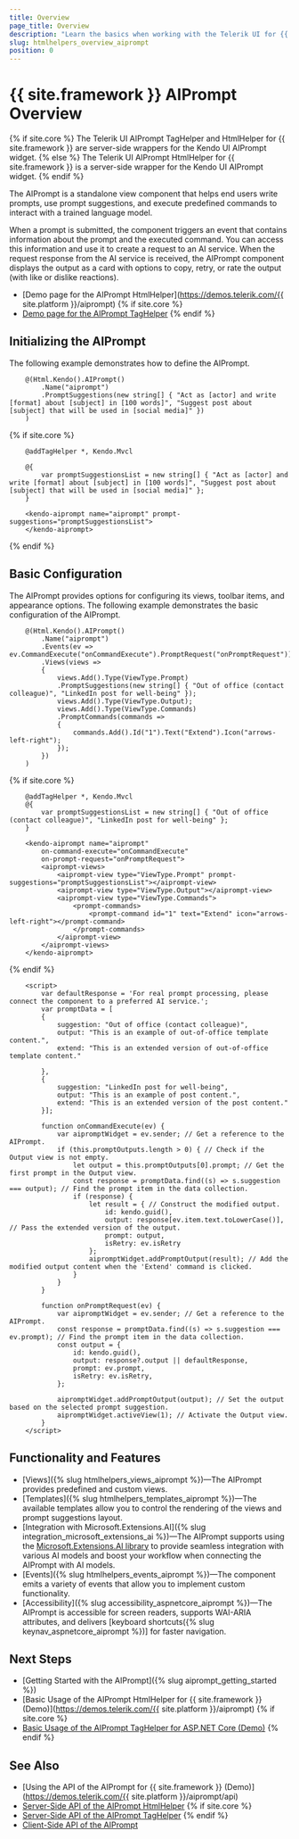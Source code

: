 ```yaml
---
title: Overview
page_title: Overview
description: "Learn the basics when working with the Telerik UI for {{ site.framework }} AIPrompt component and how to initialize it."
slug: htmlhelpers_overview_aiprompt
position: 0
---
```


# {{ site.framework }} AIPrompt Overview

{% if site.core %}
The Telerik UI AIPrompt TagHelper and HtmlHelper for {{ site.framework }} are server-side wrappers for the Kendo UI AIPrompt widget.
{% else %}
The Telerik UI AIPrompt HtmlHelper for {{ site.framework }} is a server-side wrapper for the Kendo UI AIPrompt widget.
{% endif %}

The AIPrompt is a standalone view component that helps end users write prompts, use prompt suggestions, and execute predefined commands to interact with a trained language model.

When a prompt is submitted, the component triggers an event that contains information about the prompt and the executed command. You can access this information and use it to create a request to an AI service. When the request response from the AI service is received, the AIPrompt component displays the output as a card with options to copy, retry, or rate the output (with like or dislike reactions).

* [Demo page for the AIPrompt HtmlHelper](https://demos.telerik.com/{{ site.platform }}/aiprompt)
{% if site.core %}
* [Demo page for the AIPrompt TagHelper](https://demos.telerik.com/aspnet-core/aiprompt)
{% endif %}

## Initializing the AIPrompt

The following example demonstrates how to define the AIPrompt.

```HtmlHelper
    @(Html.Kendo().AIPrompt()
        .Name("aiprompt")
        .PromptSuggestions(new string[] { "Act as [actor] and write [format] about [subject] in [100 words]", "Suggest post about [subject] that will be used in [social media]" })
    )
```
{% if site.core %}
```TagHelper
    @addTagHelper *, Kendo.Mvcl

    @{
        var promptSuggestionsList = new string[] { "Act as [actor] and write [format] about [subject] in [100 words]", "Suggest post about [subject] that will be used in [social media]" };
    }
    
    <kendo-aiprompt name="aiprompt" prompt-suggestions="promptSuggestionsList">
    </kendo-aiprompt>
```
{% endif %}

## Basic Configuration

The AIPrompt provides options for configuring its views, toolbar items, and appearance options. The following example demonstrates the basic configuration of the AIPrompt.

```HtmlHelper
    @(Html.Kendo().AIPrompt()
        .Name("aiprompt")
        .Events(ev => ev.CommandExecute("onCommandExecute").PromptRequest("onPromptRequest"))
        .Views(views =>
        {
            views.Add().Type(ViewType.Prompt)
            .PromptSuggestions(new string[] { "Out of office (contact colleague)", "LinkedIn post for well-being" });
            views.Add().Type(ViewType.Output);
            views.Add().Type(ViewType.Commands)
            .PromptCommands(commands =>
            {
                commands.Add().Id("1").Text("Extend").Icon("arrows-left-right");
            });
        })
    )

```
{% if site.core %}
```TagHelper
    @addTagHelper *, Kendo.Mvcl
    @{
        var promptSuggestionsList = new string[] { "Out of office (contact colleague)", "LinkedIn post for well-being" };
    }
    
    <kendo-aiprompt name="aiprompt" 
        on-command-execute="onCommandExecute"
        on-prompt-request="onPromptRequest">
        <aiprompt-views>
            <aiprompt-view type="ViewType.Prompt" prompt-suggestions="promptSuggestionsList"></aiprompt-view>
            <aiprompt-view type="ViewType.Output"></aiprompt-view>
            <aiprompt-view type="ViewType.Commands">
                <prompt-commands>
                    <prompt-command id="1" text="Extend" icon="arrows-left-right"></prompt-command>
                </prompt-commands>
            </aiprompt-view>
        </aiprompt-views>
    </kendo-aiprompt>
```
{% endif %}
```Scripts
    <script>
        var defaultResponse = 'For real prompt processing, please connect the component to a preferred AI service.';
        var promptData = [
        {
            suggestion: "Out of office (contact colleague)",
            output: "This is an example of out-of-office template content.",
            extend: "This is an extended version of out-of-office template content."

        },
        {
            suggestion: "LinkedIn post for well-being",
            output: "This is an example of post content.",
            extend: "This is an extended version of the post content."
        }];

        function onCommandExecute(ev) {
            var aipromptWidget = ev.sender; // Get a reference to the AIPrompt.
            if (this.promptOutputs.length > 0) { // Check if the Output view is not empty.
                let output = this.promptOutputs[0].prompt; // Get the first prompt in the Output view.
                const response = promptData.find((s) => s.suggestion === output); // Find the prompt item in the data collection.
                if (response) {
                    let result = { // Construct the modified output.
                        id: kendo.guid(),
                        output: response[ev.item.text.toLowerCase()], // Pass the extended version of the output.
                        prompt: output,
                        isRetry: ev.isRetry
                    };
                    aipromptWidget.addPromptOutput(result); // Add the modified output content when the 'Extend' command is clicked.
                }
            }
        }

        function onPromptRequest(ev) {
            var aipromptWidget = ev.sender; // Get a reference to the AIPrompt.
            const response = promptData.find((s) => s.suggestion === ev.prompt); // Find the prompt item in the data collection.
            const output = {
                id: kendo.guid(),
                output: response?.output || defaultResponse,
                prompt: ev.prompt,
                isRetry: ev.isRetry,
            };

            aipromptWidget.addPromptOutput(output); // Set the output based on the selected prompt suggestion.
            aipromptWidget.activeView(1); // Activate the Output view.
        }
    </script>
```

## Functionality and Features

* [Views]({% slug htmlhelpers_views_aiprompt %})&mdash;The AIPrompt provides predefined and custom views.
* [Templates]({% slug htmlhelpers_templates_aiprompt %})&mdash;The available templates allow you to control the rendering of the views and prompt suggestions layout.
* [Integration with Microsoft.Extensions.AI]({% slug integration_microsoft_extensions_ai %})&mdash;The AIPrompt supports using the <a href="https://learn.microsoft.com/en-us/dotnet/api/microsoft.extensions.ai?view=net-9.0-pp" target="_blank">Microsoft.Extensions.AI library</a> to provide seamless integration with various AI models and boost your workflow when connecting the AIPrompt with AI models.
* [Events]({% slug htmlhelpers_events_aiprompt %})&mdash;The component emits a variety of events that allow you to implement custom functionality.
* [Accessibility]({% slug accessibility_aspnetcore_aiprompt %})&mdash;The AIPrompt is accessible for screen readers, supports WAI-ARIA attributes, and delivers [keyboard shortcuts({% slug keynav_aspnetcore_aiprompt %})] for faster navigation.

## Next Steps

* [Getting Started with the AIPrompt]({% slug aiprompt_getting_started %})
* [Basic Usage of the AIPrompt HtmlHelper for {{ site.framework }} (Demo)](https://demos.telerik.com/{{ site.platform }}/aiprompt)
{% if site.core %}
* [Basic Usage of the AIPrompt TagHelper for ASP.NET Core (Demo)](https://demos.telerik.com/aspnet-core/aiprompt)
{% endif %}

## See Also

* [Using the API of the AIPrompt for {{ site.framework }} (Demo)](https://demos.telerik.com/{{ site.platform }}/aiprompt/api)
* [Server-Side API of the AIPrompt HtmlHelper](/api/aiprompt)
{% if site.core %}
* [Server-Side API of the AIPrompt TagHelper](/api/taghelpers/aiprompt)
{% endif %}
* [Client-Side API of the AIPrompt](https://docs.telerik.com/kendo-ui/api/javascript/ui/aiprompt)
